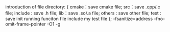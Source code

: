 introduction of file directory:
{
    cmake：save cmake file;
    src：save .cpp/.c file;
    include : save .h file;
    lib：save .so/.a file;
    others : save other file;
    test : save init running funciton file include my test file
};
-fsanitize=address -fno-omit-frame-pointer -O1 -g
